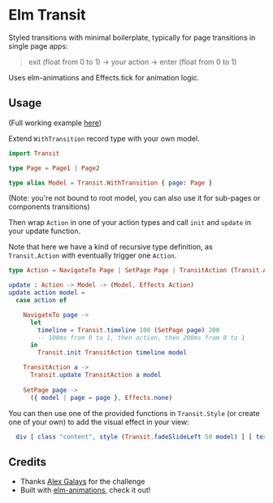 # Elm Transit

Styled transitions with minimal boilerplate, typically for page transitions in single page apps:

> exit (float from 0 to 1) -> your action -> enter (float from 0 to 1)

Uses elm-animations and Effects.tick for animation logic.


## Usage

(Full working example [here](./example/src))

Extend `WithTransition` record type with your own model. 

```elm
import Transit

type Page = Page1 | Page2

type alias Model = Transit.WithTransition { page: Page }
```

(Note: you're not bound to root model, you can also use it for sub-pages or components transitions)

Then wrap `Action` in one of your action types and call `init` and
`update` in your update function.

Note that here we have a kind of recursive type definition, as `Transit.Action` with eventually trigger one `Action`.

```elm
type Action = NavigateTo Page | SetPage Page | TransitAction (Transit.Action Action)

update : Action -> Model -> (Model, Effects Action)
update action model =
  case action of

    NavigateTo page ->
      let
        timeline = Transit.timeline 100 (SetPage page) 200
        -- 100ms from 0 to 1, then action, then 200ms from 0 to 1
      in
        Transit.init TransitAction timeline model

    TransitAction a ->
      Transit.update TransitAction a model
        
    SetPage page ->
      ({ model | page = page }, Effects.none)
```

You can then use one of the provided functions in `Transit.Style` (or create one of your own)
to add the visual effect in your view:

```elm
  div [ class "content", style (Transit.fadeSlideLeft 50 model) ] [ text "Some content" ]
```

## Credits

* Thanks [Alex Galays](https://twitter.com/boubiyeah) for the challenge
* Built with [elm-animations](http://package.elm-lang.org/packages/mgold/elm-animation/latest), check it out!

